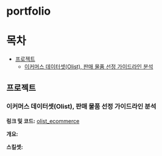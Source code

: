 # portfolio
# 목차
- [프로젝트](https://github.com/aimaimee/portfolio.git)
  - [이커머스 데이터셋(Olist), 판매 물품 선정 가이드라인 분석](https://github.com/aimaimee/portfolio.git)


## 프로젝트
### 이커머스 데이터셋(Olist), 판매 물품 선정 가이드라인 분석
__링크 및 코드:__ [olist_ecommerce](https://github.com/aimaimee/olist_ecommerce.git)

__개요:__

__스킬셋:__